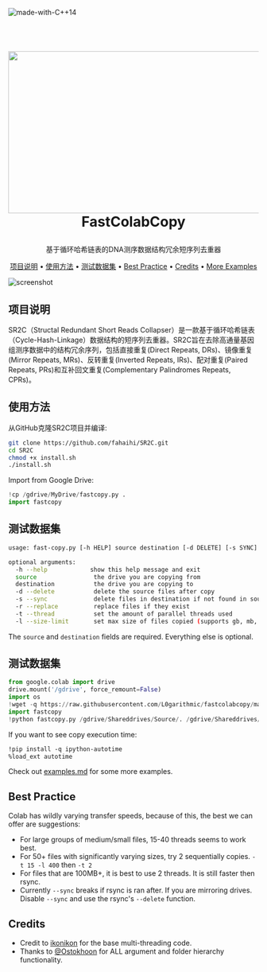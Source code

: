 ![made-with-C++14](https://img.shields.io/badge/Made%20with-C++14-brightgreen)


<!-- LOGO -->
<br />
<h1>
<p align="center">
  <img src="https://github.com/fahaihi/SR2C/blob/master/SR2C_LOGO.png" alt="Logo" width="1305" height="326">
  <br>FastColabCopy
</h1>
  <p align="center">
    基于循环哈希链表的DNA测序数据结构冗余短序列去重器
    <br />
    </p>
</p>
<p align="center">
  <a href="#项目说明">项目说明</a> •
  <a href="#使用方法">使用方法</a> •
  <a href="#测试数据集">测试数据集</a> •
  <a href="#best-practice">Best Practice</a> •
  <a href="#credits">Credits</a> •
  <a href="examples.md">More Examples</a>
</p>  

<p align="center">
  
![screenshot](img/clip.gif)
</p>                                                                                                                             
                                                                                                                                                      
## 项目说明
SR2C（Structal Redundant Short Reads Collapser）是一款基于循环哈希链表（Cycle-Hash-Linkage）数据结构的短序列去重器。SR2C旨在去除高通量基因组测序数据中的结构冗余序列，包括直接重复(Direct Repeats, DRs)、镜像重复(Mirror Repeats, MRs)、反转重复(Inverted Repeats, IRs)、配对重复(Paired Repeats, PRs)和互补回文重复(Complementary Palindromes Repeats, CPRs)。

## 使用方法

从GitHub克隆SR2C项目并编译:
```sh
git clone https://github.com/fahaihi/SR2C.git
cd SR2C
chmod +x install.sh
./install.sh
```

Import from Google Drive:
```py
!cp /gdrive/MyDrive/fastcopy.py .
import fastcopy
```


## 测试数据集
```sh
usage: fast-copy.py [-h HELP] source destination [-d DELETE] [-s SYNC] [-r REPLACE]

optional arguments:
  -h --help            show this help message and exit
  source                the drive you are copying from
  destination           the drive you are copying to
  -d --delete           delete the source files after copy
  -s --sync             delete files in destination if not found in source (do not use, if using with rsync)
  -r --replace          replace files if they exist
  -t --thread           set the amount of parallel threads used
  -l --size-limit       set max size of files copied (supports gb, mb, kb) eg 1.5gb
```
The `source` and `destination` fields are required. Everything else is optional.

## 测试数据集
```py
from google.colab import drive
drive.mount('/gdrive', force_remount=False)
import os
!wget -q https://raw.githubusercontent.com/L0garithmic/fastcolabcopy/main/fastcopy.py
import fastcopy
!python fastcopy.py /gdrive/Shareddrives/Source/. /gdrive/Shareddrives/Destination --thread 20 --size-limit 400mb
```
If you want to see copy execution time:
```mod
!pip install -q ipython-autotime
%load_ext autotime
```
Check out <a href="examples.md">examples.md</a> for some more examples.

## Best Practice
Colab has wildly varying transfer speeds, because of this, the best we can offer are suggestions:
- For large groups of medium/small files, 15-40 threads seems to work best.
- For 50+ files with significantly varying sizes, try 2 sequentially copies. `-t 15 -l 400` then `-t 2`
- For files that are 100MB+, it is best to use 2 threads. It is still faster then rsync.   
- Currently `--sync` breaks if rsync is ran after. If you are mirroring drives. Disable `--sync` and use the rsync's `--delete` function.

## Credits
- Credit to [ikonikon](https://github.com/ikonikon/fast-copy) for the base multi-threading code.   
- Thanks to [@Ostokhoon](https://www.freelancer.com/u/Ostokhoon) for ALL argument and folder hierarchy functionality.
